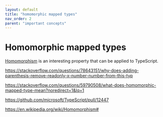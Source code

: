 ```yaml
---
layout: default
title: "homomorphic mapped types"
nav_order: 2
parent: "important concepts"
---
```


# Homomorphic mapped types

[Homomorphism][homomorphism] is an interesting property that can be applied to TypeScript.

https://stackoverflow.com/questions/78643151/why-does-adding-parenthesis-remove-readonly-x-number-number-from-this-typ

https://stackoverflow.com/questions/59790508/what-does-homomorphic-mapped-type-mean?noredirect=1&lq=1

https://github.com/microsoft/TypeScript/pull/12447

https://en.wikipedia.org/wiki/Homomorphism#

[homomorphism]: https://en.wikipedia.org/wiki/Homomorphism
